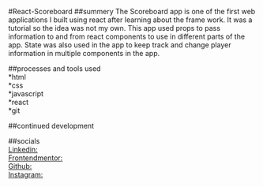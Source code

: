 #React-Scoreboard
##summery
The Scoreboard app is one of the first web applications I built using react after learning about the frame work.
It was a tutorial so the idea was not my own. This app used props to pass information to and from react components to use in different parts of the app.
State was also used in the app to keep track and change player information in multiple components in the app.


##processes and tools used<br/>
*html<br/>
*css<br/>
*javascript<br/>
*react<br/>
*git

##continued development<br/>


##socials<br/>
[Linkedin:](//www.linkedin.com/in/willie-morris-0b2571229/)<br/>
[Frontendmentor:](https://www.frontendmentor.io/profile/Willie10r)<br/>
[Github:](https://github.com/willie10r)<br/>
[Instagram:](https://www.instagram.com/zx10rwillie/)

